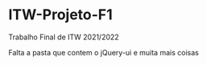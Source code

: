 # ITW-Projeto-F1
Trabalho Final de ITW 2021/2022 

Falta a pasta que contem o jQuery-ui e muita mais coisas
